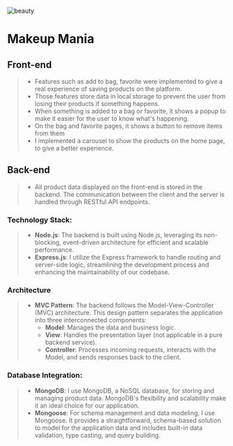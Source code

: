 ![beauty](https://github.com/tiago0214/beauty-project/assets/126430816/f41aac2d-f357-4a56-97e4-d443bba30d1c)

# Makeup Mania

## Front-end

> - Features such as add to bag, favorite were implemented to give a real experience of saving products on the platform.
> - Those features store data in local storage to prevent the user from losing their products if something happens.
> - When something is added to a bag or favorite, it shows a popup to make it easier for the user to know what's happening.
> - On the bag and favorite pages, it shows a button to remove items from them
> - I implemented a carousel to show the products on the home page, to give a better experience.

## Back-end

> - All product data displayed on the front-end is stored in the backend. The communication between the client and the server is handled through RESTful API endpoints.
### Technology Stack:
> - **Node.js**: The backend is built using Node.js, leveraging its non-blocking, event-driven architecture for efficient and scalable performance.
> - **Express.js**: I utilize the Express framework to handle routing and server-side logic, streamlining the development process and enhancing the maintainability of our codebase.
### Architecture
> - **MVC Pattern**: The backend follows the Model-View-Controller (MVC) architecture. This design pattern separates the application into three interconnected components:
>    - **Model**: Manages the data and business logic.
>    - **View**: Handles the presentation layer (not applicable in a pure backend service).
>    - **Controller**: Processes incoming requests, interacts with the Model, and sends responses back to the client.
### Database Integration:
> - **MongoDB**: I use MongoDB, a NoSQL database, for storing and managing product data. MongoDB's flexibility and scalability make it an ideal choice for our application.
> - **Mongoose**: For schema management and data modeling, I use Mongoose. It provides a straightforward, schema-based solution to model for the application data and includes built-in data validation, type casting, and query building.
